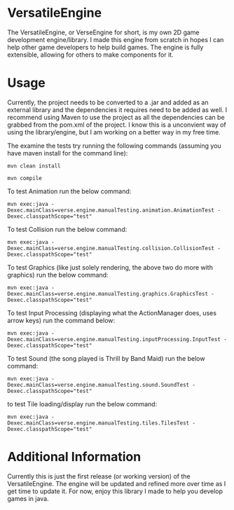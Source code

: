 # VersatileEngine
The VersatileEngine, or VerseEngine for short, is my own 2D game development engine/library. I made this engine from scratch in hopes I can help other game developers to help build games. The engine is fully extensible, allowing for others to make components for it.

# Usage
Currently, the project needs to be converted to a .jar and added as an external library and the dependencies it requires need to be added as well. I recommend using Maven to use the project as all the dependencies can be grabbed from the pom.xml of the project. I know this is a unconvient way of using the library/engine, but I am working on a better way in my free time.

The examine the tests try running the following commands (assuming you have maven install for the command line):

`mvn clean install`

`mvn compile`

To test Animation run the below command:

`mvn exec:java -Dexec.mainClass=verse.engine.manualTesting.animation.AnimationTest -Dexec.classpathScope="test"`

To test Collision run the below command:

`mvn exec:java -Dexec.mainClass=verse.engine.manualTesting.collision.CollisionTest -Dexec.classpathScope="test"`

To test Graphics (like just solely rendering, the above two do more with graphics) run the below command:

`mvn exec:java -Dexec.mainClass=verse.engine.manualTesting.graphics.GraphicsTest -Dexec.classpathScope="test"`

To test Input Processing (displaying what the ActionManager does, uses arrow keys) run the command below:

`mvn exec:java -Dexec.mainClass=verse.engine.manualTesting.inputProcessing.InputTest -Dexec.classpathScope="test"`

To test Sound (the song played is Thrill by Band Maid) run the below command:

`mvn exec:java -Dexec.mainClass=verse.engine.manualTesting.sound.SoundTest -Dexec.classpathScope="test"`

to test Tile loading/display run the below command:

`mvn exec:java -Dexec.mainClass=verse.engine.manualTesting.tiles.TilesTest -Dexec.classpathScope="test"`

# Additional Information
Currently this is just the first release (or working version) of the VersatileEngine. The engine will be updated and refined more over time as I get time to update it. For now, enjoy this library I made to help you develop games in java.
